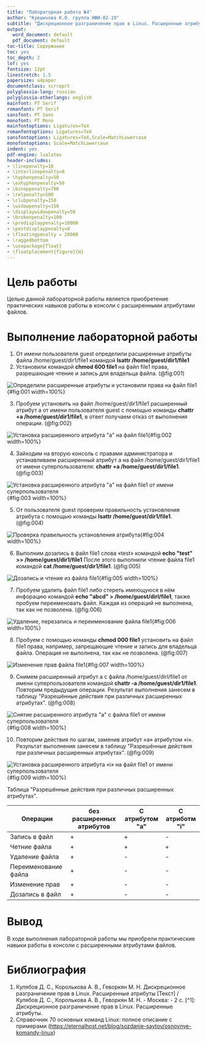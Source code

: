 ```yaml
---
title: "Лабораторная работа №4"
author: "Кувшинова К.О. группа НФИ-02-19"
subtitle: "Дискреционное разграничение прав в Linux. Расширенные атрибуты"
output:
  word_document: default
  pdf_document: default
toc-title: Содержание
toc: yes
toc_depth: 2
lof: yes
fontsize: 12pt
linestretch: 1.5
papersize: a4paper
documentclass: scrreprt
polyglossia-lang: russian
polyglossia-otherlangs: english
mainfont: PT Serif
romanfont: PT Serif
sansfont: PT Sans
monofont: PT Mono
mainfontoptions: Ligatures=TeX
romanfontoptions: Ligatures=TeX
sansfontoptions: Ligatures=TeX,Scale=MatchLowercase
monofontoptions: Scale=MatchLowercase
indent: yes
pdf-engine: lualatex
header-includes:
- \linepenalty=10
- \interlinepenalty=0
- \hyphenpenalty=50
- \exhyphenpenalty=50
- \binoppenalty=700
- \relpenalty=500
- \clubpenalty=150
- \widowpenalty=150
- \displaywidowpenalty=50
- \brokenpenalty=100
- \predisplaypenalty=10000
- \postdisplaypenalty=0
- \floatingpenalty = 20000
- \raggedbottom
- \usepackage{float}
- \floatplacement{figure}{H}
---
```



# Цель работы

Целью данной лабораторной работы является приобретение практических навыков работы в консоли с расширенными атрибутами файлов.

# Выполнение лабораторной работы

1. От имени пользователя guest определили расширенные атрибуты файла /home/guest/dir1/file1 командой **lsattr /home/guest/dir1/file1**
2. Установили командой **chmod 600 file1** на файл file1 права, разрешающие чтение и запись для владельца файла. (@fig:001)

![Определили расширенные атрибуты и установили права на файл file1](1.2.JPG){#fig:001 width=100%}

3. Пробуем установить на файл /home/guest/dir1/file1 расширенный атрибут a от имени пользователя guest с помощью команды **chattr +a /home/guest/dir1/file1**, в ответ получаем отказ от выполнения операции. (@fig:002)

![Установка расширенного атрибута "а" на файл file1](3.JPG){#fig:002 width=100%}

4. Зайходим на вторую консоль с правами администратора и устанавливаем расширенный атрибут a на файл /home/guest/dir1/file1 от имени суперпользователя: **chattr +a /home/guest/dir1/file1**. (@fig:003)

![Установка расширенного атрибута "а" на файл file1 от имени суперпользователя](4.JPG){#fig:003 width=100%}

5. От пользователя guest проверим правильность установления атрибута с помощью команды **lsattr /home/guest/dir1/file1**. (@fig:004)

![Проверка правильность установления атрибута](5.JPG){#fig:004 width=100%}

6. Выполним дозапись в файл file1 слова «test» командой **echo "test" >> /home/guest/dir1/file1** После этого выполнили чтение файла file1 командой **cat /home/guest/dir1/file1**. (@fig:005)

![Дозапись и чтение из файла file1](6.JPG){#fig:005 width=100%}

7. Пробуем удалить файл file1 либо стереть имеющуюся в нём инфорацию командой **echo "abcd" > /home/guest/dirl/file1**, также пробуем переименовать файл. Каждая из операций не выполнена, так как не позволена. (@fig:006)

![Удаление, перезапись и переименование файла file1](7.JPG){#fig:006 width=100%}

8. Пробуем с помощью команды **chmod 000 file1** установить на файл file1 права, например, запрещающие чтение и запись для владельца файла. Операция не выполнена, так как не позволена. (@fig:007)

![Изменение прав файла file1](8.JPG){#fig:007 width=100%}

9. Снимем расширенный атрибут a с файла /home/guest/dirl/file1 от имени суперпользователя командой **chattr -a /home/guest/dir1/file1**. Повторим предыдущие операции. Результат выполнения занесем в таблицу "Разрешённые действия при различных расширенных атрибутах". (@fig:008)

![Снятие расширенного атрибута "а" с файла file1 от имени суперпользователя](9.JPG){#fig:008 width=100%} 

10. Повторим действия по шагам, заменив атрибут «a» атрибутом «i». Результат выполнения занесем в таблицу "Разрешённые действия при различных расширенных атрибутах". (@fig:009)

![Установка расширенного атрибута «i» на файл file1 от имени суперпользователя](10.JPG){#fig:009 width=100%} 

Таблица "Разрешённые действия при различных расширенных атрибутах".

| Операции               |без расширенных атрибутов | С атрибутом "а"| С атриботм "i" |
| ---------------        | ------------------------ | -------------- | -------------  |
| Запись в файл          |          +               |     +          |      -         |
| Четние файла           |          +               |     +          |      +         |
| Удаление файла         |          +               |     -          |      -         |
| Переименование файла   |          +               |     -          |      -         |
| Изменение прав         |          +               |     -          |      -         |
| Дозапись в файл        |          +               |     -          |      -         |

# Вывод

В ходе выполнения лабораторной работы мы приобрели практические навыки работы в консоли с расширенными атрибутами файлов.

# Библиография

1. Кулябов Д. С., Королькова А. В., Геворкян М. Н. Дискреционное разграничение прав в Linux. Расширенные атрибуты [Текст] / Кулябов Д. С., Королькова А. В., Геворкян М. Н. - Москва: - 2 с. [^1]: Дискреционное разграничение прав в Linux. Расширенные атрибуты. 
2. Справочник 70 основных команд Linux: полное описание с примерами (https://eternalhost.net/blog/sozdanie-saytov/osnovnye-komandy-linux)